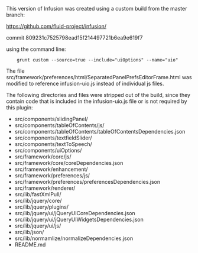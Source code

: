 This version of Infusion was created using a custom build from the master branch:

https://github.com/fluid-project/infusion/

commit 809231c7525798ead15f214497721b6ea9e619f7

using the command line:
```
    grunt custom --source=true --include="uiOptions" --name="uio"
```

The file src/framework/preferences/html/SeparatedPanelPrefsEditorFrame.html was modified to
reference infusion-uio.js instead of individual js files.

The following directories and files were stripped out of the build, since they contain
code that is included in the infusion-uio.js file or is not required by this plugin:

* src/components/slidingPanel/
* src/components/tableOfContents/js/
* src/components/tableOfContents/tableOfContentsDependencies.json
* src/components/textfieldSlider/
* src/components/textToSpeech/
* src/components/uiOptions/
* src/framework/core/js/
* src/framework/core/coreDependencies.json
* src/framework/enhancement/
* src/framework/preferences/js/
* src/framework/preferences/preferencesDependencies.json
* src/framework/renderer/
* src/lib/fastXmlPull/
* src/lib/jquery/core/
* src/lib/jquery/plugins/
* src/lib/jquery/ui/jQueryUICoreDependencies.json
* src/lib/jquery/ui/jQueryUIWidgetsDependencies.json
* src/lib/jquery/ui/js/
* src/lib/json/
* src/lib/normamlize/normalizeDependencies.json
* README.md
